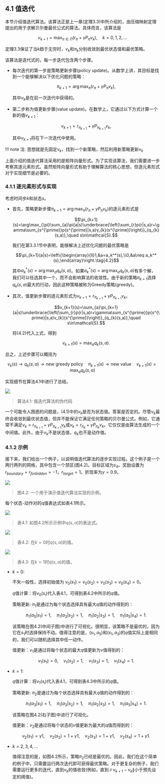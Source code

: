 ## 4.1 值迭代

本节介绍值迭代算法。该算法正是上一章(定理$3.3$)中所介绍的，由压缩映射定理提出的用于求解贝尔曼最优公式的算法。具体而言，该算法是

$$v_{k+1}=\max_{\pi\in\Pi}(r_{\pi}+\gamma P_{\pi}v_{k}),\quad k=0,1,2,\ldots$$

定理$3.3$保证了当$k$趋于无穷时，$v_k$和$\pi_k$分别收敛到最优状态值和最优策略。

该算法是迭代式的，每一步迭代包含两个步骤。

- 每次迭代的第一步是策略更新步骤(policy update)。从数学上讲，其目标是找到一个能够解决以下优化问题的策略：

    $$\pi_{k+1}=\arg\max_\pi(r_\pi+\gamma P_\pi v_k),$$
    
    其中$v_k$是在前一次迭代中获得的。

- 第二步称为值更新步骤(value update)。在数学上，它通过以下方式计算一个新的值$v_{k+1}$：

    $$v_{k+1}=r_{\pi_{k+1}}+\gamma P_{\pi_{k+1}}v_{k},\tag{4.1}$$
    
    其中$v_{k+1}$将在下一次迭代中使用。

!!! note
    注: 思想就是先固定$v_k$，找到一个新策略，然后利用新策略更新$v_k$

上面介绍的值迭代算法采用的是矩阵向量形式。为了实现该算法，我们需要进一步考察其逐元素形式。虽然矩阵向量形式有助于理解算法的核心思想，但逐元素形式对于实现细节是必要的。

### 4.1.1 逐元素形式与实现

考虑时间步$k$和状态$s$。

- 首先，策略更新步骤$\pi_{k+1}=\arg\max_\pi(r_\pi+\gamma P_\pi v_k)$的逐元素形式是

    $$\pi_{k+1}(s)=\arg\max_{\pi}\sum_{a}\pi(a|s)\underbrace{\left(\sum_{r}p(r|s,a)r+\gamma\sum_{s^{\prime}}p(s^{\prime}|s,a)v_{k}(s^{\prime})\right)}_{q_{k}(s,a)},\quad s\in\mathcal{S}.$$

    我们在第$3.3.1$节中表明，能够解决上述优化问题的最优策略是

    $$\pi_{k+1}(a|s)=\left\{\begin{array}{ll}1,&a=a_k^*(s),\\0,&a\neq a_k^*(s),\end{array}\right.\tag{4.2}$$

    其中$a_k^*(s) = \arg\max_a q_k(s,a)$。如果$a_k^*(s) = \arg\max_a q_k(s,a)$有多个解，我们可以任选其中一个，而不会影响算法的收敛性。由于新的策略$π_{k+1}$选择$q_k(s, a)$最大的行动，因此这种策略被称为Greedy策略(greedy)。

- 其次，值更新步骤的逐元素形式为$v_{k+1}=r_{\pi_{k+1}}+\gamma P_{\pi_{k+1}}v_{k}$。

    $$v_{k+1}(s)=\sum_{a}\pi_{k+1}(a|s)\underbrace{\left(\sum_{r}p(r|s,a)r+\gamma\sum_{s^{\prime}}p(s^{\prime}|s,a)v_{k}(s^{\prime})\right)}_{q_{k}(s,a)},\quad s\in\mathcal{S}.$$

    将$(4.2)$代入上式，得到

    $$v_{k+1}(s)=\max_{a}q_{k}(s,a).$$

总之，上述步骤可以概括为

$$v_k(s)\to q_k(s,a)\to\text{new greedy policy}\quad\pi_{k+1}(s)\to\mathrm{new~value}\quad v_{k+1}(s)=\max_aq_k(s,a)$$

实现细节在算法$4.1$中进行了总结。

 ![](../img/04/11.png)
 > 算法$4.1$: 值迭代算法的伪代码

一个可能令人困惑的问题是，$(4.1)$中的$v_k$是否为状态值。答案是否定的。尽管$v_k$最终会收敛到最优状态值，但并不能保证它满足任何策略的贝尔曼公式。例如，它通常不满足$v_k = r_{\pi_{k+1}}+\gamma P_{\pi_{k+1}}v_k$或$v_k = r_{\pi_{k}}+\gamma P_{\pi_{k}}v_k$。它仅仅是由算法生成的一个中间值。此外，由于$v_k$不是状态值，$q_k$也不是动作值。

### 4.1.2 示例

接下来，我们给出一个例子，以说明值迭代算法的逐步实现过程。这个例子是一个两行两列的网格，其中包含一个禁区(图4.2)。目标区域为$s_4$。奖励设置为$r_{boundary} = r_{forbidden} = −1，r_{target} = 1$。折现率为$\gamma= 0.9$。

 ![](../img/04/1.png)
 > 图$4.2$: 一个用于演示值迭代算法实现的示例。

每个状态-动作对的q值表达式如表4.1所示。

 ![](../img/04/2.png)
 > 表$4.1$: 如图$4.2$所示示例中$q(s, a)$的表达式。

 ![](../img/04/3.png)
 > 表$4.2$: 在$k = 0$时$q(s,a)$的值。

  ![](../img/04/4.png)
 > 表$4.3$: 在$k = 1$时$q(s,a)$的值。

- $k=0$:

    不失一般性，选择初始值为 $v_0(s_1) = v_0(s_2) = v_0(s_3) = v_0(s_4) = 0$。

    $q$值计算：将$v_0(s_i)$代入表$4.1$，可得到表$4.2$中所示的$q$值。

    策略更新: $\pi_1$是通过为每个状态选择具有最大$q$值的动作得到的：
    
    $$\pi_1(a_5|s_1) = 1, \quad \pi_1(a_3|s_2) = 1, \quad \pi_1(a_2|s_3) = 1, \quad \pi_1(a_5|s_4) = 1.$$

    该策略在图$4.2$(中间子图)中进行了可视化。很明显，该策略不是最优的，因为它在$s_1$时选择保持不动。值得注意的是，$(s_1,a_5)$和$(s_1,a_3)$的$q$值实际上是相同的，我们可以随机选择其中任一动作。
    
    值更新：$v_1$是通过将每个状态的最大$q$值更新为$v$值得到的：

    $$v_1(s_1) = 0, \quad v_1(s_2) = 1, \quad v_1(s_3) = 1, \quad v_1(s_4) = 1.$$

- $k=1$:  

    $q$值计算：将$v_1(s_i)$代入表$4.1$，可得到表$4.3$中所示的$q$值。

    策略更新: $\pi_2$是通过为每个状态选择具有最大$q$值的动作得到的：

    $$\pi_1(a_3|s_1) = 1, \quad \pi_1(a_3|s_2) = 1, \quad \pi_1(a_2|s_3) = 1, \quad \pi_1(a_5|s_4) = 1.$$

    该策略在图$4.2$(右子图)中进行了可视化。

    值更新：$v_2$是通过将每个状态的$v$值更新为最大的$q$值而得到的：

    $$v_2(s_1) = \gamma 1, \quad v_2(s_2) = 1 + \gamma 1, \quad v_2(s_3) = 1 + \gamma 1, \quad v_2(s_4) = 1 + \gamma 1.$$

- $k=2,3,4,...$

    值得注意的是，如图$4.2$所示，策略$\pi_2$已经是最优的。因此，我们在这个简单的例子中，只需要运行两次迭代即可获得最优策略。对于更复杂的例子，我们需要运行更多的迭代，直到$v_k$的值收敛(例如，直到$\|v_{k+1}-v_k\|$小于预先设定的阈值)。